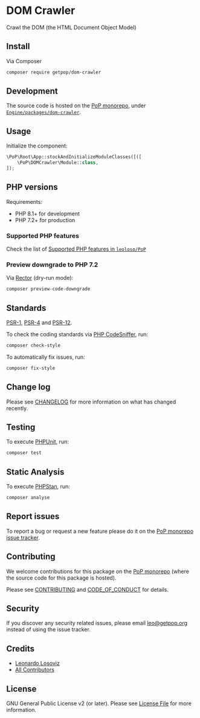 # DOM Crawler

<!--
[![Build Status][ico-travis]][link-travis]
[![Quality Score][ico-code-quality]][link-code-quality]
[![Software License][ico-license]](LICENSE.md)
[![Latest Version on Packagist][ico-version]][link-packagist]
[![Coverage Status][ico-scrutinizer]][link-scrutinizer]
[![Total Downloads][ico-downloads]][link-downloads]
-->

Crawl the DOM (the HTML Document Object Model)

## Install

Via Composer

``` bash
composer require getpop/dom-crawler
```

## Development

The source code is hosted on the [PoP monorepo](https://github.com/leoloso/PoP), under [`Engine/packages/dom-crawler`](https://github.com/leoloso/PoP/tree/master/layers/Engine/packages/dom-crawler).

## Usage

Initialize the component:

``` php
\PoP\Root\App::stockAndInitializeModuleClasses([([
    \PoP\DOMCrawler\Module::class,
]);
```

## PHP versions

Requirements:

- PHP 8.1+ for development
- PHP 7.2+ for production

### Supported PHP features

Check the list of [Supported PHP features in `leoloso/PoP`](https://github.com/leoloso/PoP/blob/master/docs/supported-php-features.md)

### Preview downgrade to PHP 7.2

Via [Rector](https://github.com/rectorphp/rector) (dry-run mode):

```bash
composer preview-code-downgrade
```

## Standards

[PSR-1](https://www.php-fig.org/psr/psr-1), [PSR-4](https://www.php-fig.org/psr/psr-4) and [PSR-12](https://www.php-fig.org/psr/psr-12).

To check the coding standards via [PHP CodeSniffer](https://github.com/squizlabs/PHP_CodeSniffer), run:

``` bash
composer check-style
```

To automatically fix issues, run:

``` bash
composer fix-style
```

## Change log

Please see [CHANGELOG](CHANGELOG.md) for more information on what has changed recently.

## Testing

To execute [PHPUnit](https://phpunit.de/), run:

``` bash
composer test
```

## Static Analysis

To execute [PHPStan](https://github.com/phpstan/phpstan), run:

``` bash
composer analyse
```

## Report issues

To report a bug or request a new feature please do it on the [PoP monorepo issue tracker](https://github.com/leoloso/PoP/issues).

## Contributing

We welcome contributions for this package on the [PoP monorepo](https://github.com/leoloso/PoP) (where the source code for this package is hosted).

Please see [CONTRIBUTING](CONTRIBUTING.md) and [CODE_OF_CONDUCT](CODE_OF_CONDUCT.md) for details.

## Security

If you discover any security related issues, please email leo@getpop.org instead of using the issue tracker.

## Credits

- [Leonardo Losoviz][link-author]
- [All Contributors][link-contributors]

## License

GNU General Public License v2 (or later). Please see [License File](LICENSE.md) for more information.

[ico-version]: https://img.shields.io/packagist/v/getpop/dom-crawler.svg?style=flat-square
[ico-license]: https://img.shields.io/badge/license-GPLv2-brightgreen.svg?style=flat-square
[ico-travis]: https://img.shields.io/travis/getpop/dom-crawler/master.svg?style=flat-square
[ico-scrutinizer]: https://img.shields.io/scrutinizer/coverage/g/getpop/dom-crawler.svg?style=flat-square
[ico-code-quality]: https://img.shields.io/scrutinizer/g/getpop/dom-crawler.svg?style=flat-square
[ico-downloads]: https://img.shields.io/packagist/dt/getpop/dom-crawler.svg?style=flat-square

[link-packagist]: https://packagist.org/packages/getpop/dom-crawler
[link-travis]: https://travis-ci.org/getpop/dom-crawler
[link-scrutinizer]: https://scrutinizer-ci.com/g/getpop/dom-crawler/code-structure
[link-code-quality]: https://scrutinizer-ci.com/g/getpop/dom-crawler
[link-downloads]: https://packagist.org/packages/getpop/dom-crawler
[link-author]: https://github.com/leoloso
[link-contributors]: ../../../../../../contributors
